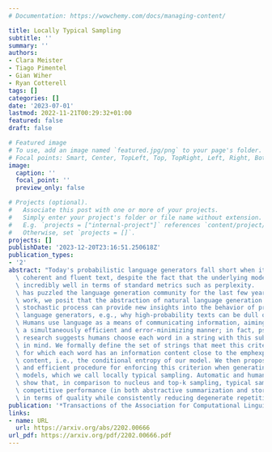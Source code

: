 ```yaml
---
# Documentation: https://wowchemy.com/docs/managing-content/

title: Locally Typical Sampling
subtitle: ''
summary: ''
authors:
- Clara Meister
- Tiago Pimentel
- Gian Wiher
- Ryan Cotterell
tags: []
categories: []
date: '2023-07-01'
lastmod: 2022-11-21T00:29:32+01:00
featured: false
draft: false

# Featured image
# To use, add an image named `featured.jpg/png` to your page's folder.
# Focal points: Smart, Center, TopLeft, Top, TopRight, Left, Right, BottomLeft, Bottom, BottomRight.
image:
  caption: ''
  focal_point: ''
  preview_only: false

# Projects (optional).
#   Associate this post with one or more of your projects.
#   Simply enter your project's folder or file name without extension.
#   E.g. `projects = ["internal-project"]` references `content/project/deep-learning/index.md`.
#   Otherwise, set `projects = []`.
projects: []
publishDate: '2023-12-20T23:16:51.250618Z'
publication_types:
- '2'
abstract: "Today's probabilistic language generators fall short when it comes to producing\
  \ coherent and fluent text, despite the fact that the underlying models perform\
  \ incredibly well in terms of standard metrics such as perplexity.   This dichotomy\
  \ has puzzled the language generation community for the last few years. In this\
  \ work, we posit that the abstraction of natural language generation as a discrete\
  \ stochastic process can provide new insights into the behavior of probabilistic\
  \ language generators, e.g., why high-probability texts can be dull or repetitive.\
  \ Humans use language as a means of communicating information, aiming to do so in\
  \ a simultaneously efficient and error-minimizing manner; in fact, psycholinguistics\
  \ research suggests humans choose each word in a string with this subconscious goal\
  \ in mind. We formally define the set of strings that meet this criterion: those\
  \ for which each word has an information content close to the emphexpected information\
  \ content, i.e., the conditional entropy of our model. We then propose a simple\
  \ and efficient procedure for enforcing this criterion when generating from probabilistic\
  \ models, which we call locally typical sampling. Automatic and human evaluations\
  \ show that, in comparison to nucleus and top-k sampling, typical sampling offers\
  \ competitive performance (in both abstractive summarization and story generation)\
  \ in terms of quality while consistently reducing degenerate repetitions."
publication: '*Transactions of the Association for Computational Linguistics*'
links:
- name: URL
  url: https://arxiv.org/abs/2202.00666
url_pdf: https://arxiv.org/pdf/2202.00666.pdf
---
```

